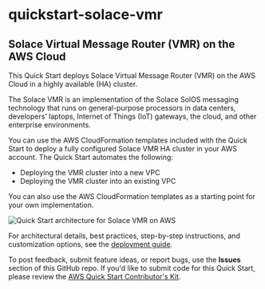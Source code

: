 # quickstart-solace-vmr
## Solace Virtual Message Router (VMR) on the AWS Cloud

This Quick Start deploys Solace Virtual Message Router (VMR) on the AWS Cloud in a highly available (HA) cluster.

The Solace VMR is an implementation of the Solace SolOS messaging technology that runs on general-purpose processors in data centers, developers’ laptops, Internet of Things (IoT) gateways, the cloud, and other enterprise environments.

You can use the AWS CloudFormation templates included with the Quick Start to deploy a fully configured Solace VMR HA cluster in your AWS account. The Quick Start automates the following:

- Deploying the VMR cluster into a new VPC
- Deploying the VMR cluster into an existing VPC

You can also use the AWS CloudFormation templates as a starting point for your own implementation.

![Quick Start architecture for Solace VMR on AWS](https://d0.awsstatic.com/partner-network/QuickStart/datasheets/solace-on-aws-quickstart-architecture.png)

For architectural details, best practices, step-by-step instructions, and customization options, see the [deployment guide](https://s3.amazonaws.com/quickstart-reference/solace/vmr/latest/doc/solace-vmr-on-the-aws-cloud.pdf).

To post feedback, submit feature ideas, or report bugs, use the **Issues** section of this GitHub repo.
If you'd like to submit code for this Quick Start, please review the [AWS Quick Start Contributor's Kit](https://aws-quickstart.github.io/). 
